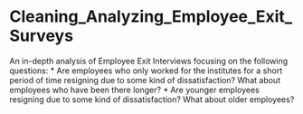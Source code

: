 # Cleaning_Analyzing_Employee_Exit_Surveys
An in-depth analysis of Employee Exit Interviews focusing on the following questions: * Are employees who only worked for the institutes for a short period of time resigning due to some kind of dissatisfaction? What about employees who have been there longer? * Are younger employees resigning due to some kind of dissatisfaction? What about older employees?

